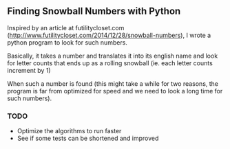 ## Finding Snowball Numbers with Python

Inspired by an article at futilitycloset.com (http://www.futilitycloset.com/2014/12/28/snowball-numbers), I wrote a python program to look for such numbers. 

Basically, it takes a number and translates it into its english name and look for letter counts that ends up as a rolling snowball (ie. each letter counts increment by 1)

When such a number is found (this might take a while for two reasons, the program is far from optimized for speed and we need to look a long time for such numbers).


### TODO

* Optimize the algorithms to run faster
* See if some tests can be shortened and improved

